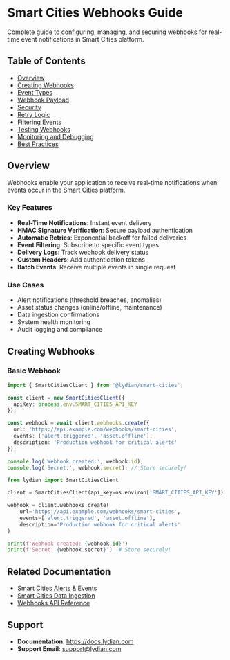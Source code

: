 # Smart Cities Webhooks Guide

Complete guide to configuring, managing, and securing webhooks for real-time event notifications in Smart Cities platform.

## Table of Contents

- [Overview](#overview)
- [Creating Webhooks](#creating-webhooks)
- [Event Types](#event-types)
- [Webhook Payload](#webhook-payload)
- [Security](#security)
- [Retry Logic](#retry-logic)
- [Filtering Events](#filtering-events)
- [Testing Webhooks](#testing-webhooks)
- [Monitoring and Debugging](#monitoring-and-debugging)
- [Best Practices](#best-practices)

## Overview

Webhooks enable your application to receive real-time notifications when events occur in the Smart Cities platform.

### Key Features

- **Real-Time Notifications**: Instant event delivery
- **HMAC Signature Verification**: Secure payload authentication
- **Automatic Retries**: Exponential backoff for failed deliveries
- **Event Filtering**: Subscribe to specific event types
- **Delivery Logs**: Track webhook delivery status
- **Custom Headers**: Add authentication tokens
- **Batch Events**: Receive multiple events in single request

### Use Cases

- Alert notifications (threshold breaches, anomalies)
- Asset status changes (online/offline, maintenance)
- Data ingestion confirmations
- System health monitoring
- Audit logging and compliance

## Creating Webhooks

### Basic Webhook

```typescript
import { SmartCitiesClient } from '@lydian/smart-cities';

const client = new SmartCitiesClient({
  apiKey: process.env.SMART_CITIES_API_KEY
});

const webhook = await client.webhooks.create({
  url: 'https://api.example.com/webhooks/smart-cities',
  events: ['alert.triggered', 'asset.offline'],
  description: 'Production webhook for critical alerts'
});

console.log('Webhook created:', webhook.id);
console.log('Secret:', webhook.secret); // Store securely!
```

```python
from lydian import SmartCitiesClient

client = SmartCitiesClient(api_key=os.environ['SMART_CITIES_API_KEY'])

webhook = client.webhooks.create(
    url='https://api.example.com/webhooks/smart-cities',
    events=['alert.triggered', 'asset.offline'],
    description='Production webhook for critical alerts'
)

print(f'Webhook created: {webhook.id}')
print(f'Secret: {webhook.secret}')  # Store securely!
```

## Related Documentation

- [Smart Cities Alerts & Events](./smart-cities-alerts-events.md)
- [Smart Cities Data Ingestion](./smart-cities-data-ingestion.md)
- [Webhooks API Reference](/docs/api/smart-cities/webhooks)

## Support

- **Documentation**: https://docs.lydian.com
- **Support Email**: support@lydian.com

